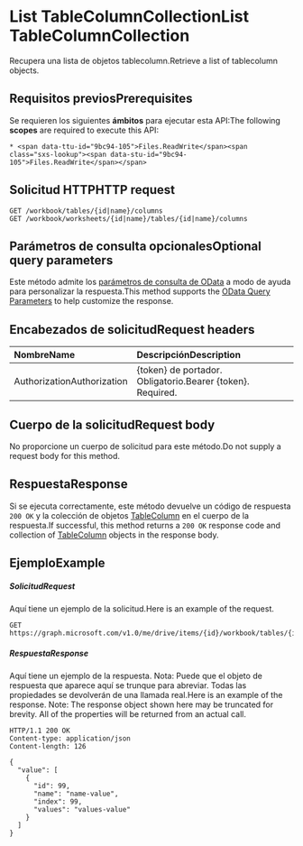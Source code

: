# <a name="list-tablecolumncollection"></a><span data-ttu-id="9bc94-101">List TableColumnCollection</span><span class="sxs-lookup"><span data-stu-id="9bc94-101">List TableColumnCollection</span></span>

<span data-ttu-id="9bc94-102">Recupera una lista de objetos tablecolumn.</span><span class="sxs-lookup"><span data-stu-id="9bc94-102">Retrieve a list of tablecolumn objects.</span></span>
## <a name="prerequisites"></a><span data-ttu-id="9bc94-103">Requisitos previos</span><span class="sxs-lookup"><span data-stu-id="9bc94-103">Prerequisites</span></span>
<span data-ttu-id="9bc94-104">Se requieren los siguientes **ámbitos** para ejecutar esta API:</span><span class="sxs-lookup"><span data-stu-id="9bc94-104">The following **scopes** are required to execute this API:</span></span> 

    * <span data-ttu-id="9bc94-105">Files.ReadWrite</span><span class="sxs-lookup"><span data-stu-id="9bc94-105">Files.ReadWrite</span></span>

## <a name="http-request"></a><span data-ttu-id="9bc94-106">Solicitud HTTP</span><span class="sxs-lookup"><span data-stu-id="9bc94-106">HTTP request</span></span>
<!-- { "blockType": "ignored" } -->
```http
GET /workbook/tables/{id|name}/columns
GET /workbook/worksheets/{id|name}/tables/{id|name}/columns
```
## <a name="optional-query-parameters"></a><span data-ttu-id="9bc94-107">Parámetros de consulta opcionales</span><span class="sxs-lookup"><span data-stu-id="9bc94-107">Optional query parameters</span></span>
<span data-ttu-id="9bc94-108">Este método admite los [parámetros de consulta de OData](http://developer.microsoft.com/en-us/graph/docs/overview/query_parameters) a modo de ayuda para personalizar la respuesta.</span><span class="sxs-lookup"><span data-stu-id="9bc94-108">This method supports the [OData Query Parameters](http://developer.microsoft.com/en-us/graph/docs/overview/query_parameters) to help customize the response.</span></span>

## <a name="request-headers"></a><span data-ttu-id="9bc94-109">Encabezados de solicitud</span><span class="sxs-lookup"><span data-stu-id="9bc94-109">Request headers</span></span>
| <span data-ttu-id="9bc94-110">Nombre</span><span class="sxs-lookup"><span data-stu-id="9bc94-110">Name</span></span>      |<span data-ttu-id="9bc94-111">Descripción</span><span class="sxs-lookup"><span data-stu-id="9bc94-111">Description</span></span>|
|:----------|:----------|
| <span data-ttu-id="9bc94-112">Authorization</span><span class="sxs-lookup"><span data-stu-id="9bc94-112">Authorization</span></span>  | <span data-ttu-id="9bc94-p101">{token} de portador. Obligatorio.</span><span class="sxs-lookup"><span data-stu-id="9bc94-p101">Bearer {token}. Required.</span></span> |


## <a name="request-body"></a><span data-ttu-id="9bc94-115">Cuerpo de la solicitud</span><span class="sxs-lookup"><span data-stu-id="9bc94-115">Request body</span></span>
<span data-ttu-id="9bc94-116">No proporcione un cuerpo de solicitud para este método.</span><span class="sxs-lookup"><span data-stu-id="9bc94-116">Do not supply a request body for this method.</span></span>

## <a name="response"></a><span data-ttu-id="9bc94-117">Respuesta</span><span class="sxs-lookup"><span data-stu-id="9bc94-117">Response</span></span>

<span data-ttu-id="9bc94-118">Si se ejecuta correctamente, este método devuelve un código de respuesta `200 OK` y la colección de objetos [TableColumn](../resources/tablecolumn.md) en el cuerpo de la respuesta.</span><span class="sxs-lookup"><span data-stu-id="9bc94-118">If successful, this method returns a `200 OK` response code and collection of [TableColumn](../resources/tablecolumn.md) objects in the response body.</span></span>
## <a name="example"></a><span data-ttu-id="9bc94-119">Ejemplo</span><span class="sxs-lookup"><span data-stu-id="9bc94-119">Example</span></span>
##### <a name="request"></a><span data-ttu-id="9bc94-120">Solicitud</span><span class="sxs-lookup"><span data-stu-id="9bc94-120">Request</span></span>
<span data-ttu-id="9bc94-121">Aquí tiene un ejemplo de la solicitud.</span><span class="sxs-lookup"><span data-stu-id="9bc94-121">Here is an example of the request.</span></span>
<!-- {
  "blockType": "request",
  "name": "get_tablecolumncollection"
}-->
```http
GET https://graph.microsoft.com/v1.0/me/drive/items/{id}/workbook/tables/{id|name}/columns
```
##### <a name="response"></a><span data-ttu-id="9bc94-122">Respuesta</span><span class="sxs-lookup"><span data-stu-id="9bc94-122">Response</span></span>
<span data-ttu-id="9bc94-p102">Aquí tiene un ejemplo de la respuesta. Nota: Puede que el objeto de respuesta que aparece aquí se trunque para abreviar. Todas las propiedades se devolverán de una llamada real.</span><span class="sxs-lookup"><span data-stu-id="9bc94-p102">Here is an example of the response. Note: The response object shown here may be truncated for brevity. All of the properties will be returned from an actual call.</span></span>
<!-- {
  "blockType": "response",
  "truncated": true,
  "@odata.type": "microsoft.graph.tableColumn",
  "isCollection": true
} -->
```http
HTTP/1.1 200 OK
Content-type: application/json
Content-length: 126

{
  "value": [
    {
      "id": 99,
      "name": "name-value",
      "index": 99,
      "values": "values-value"
    }
  ]
}
```

<!-- uuid: 8fcb5dbc-d5aa-4681-8e31-b001d5168d79
2015-10-25 14:57:30 UTC -->
<!-- {
  "type": "#page.annotation",
  "description": "List TableColumnCollection",
  "keywords": "",
  "section": "documentation",
  "tocPath": ""
}-->
